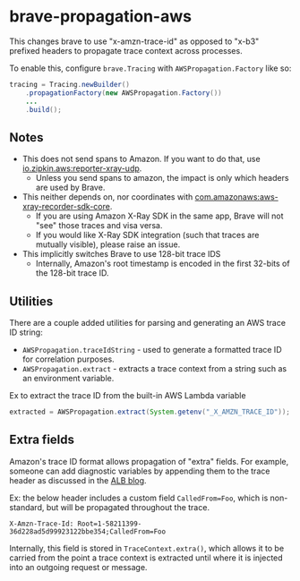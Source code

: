# brave-propagation-aws
This changes brave to use "x-amzn-trace-id" as opposed to "x-b3" prefixed headers to propagate trace
context across processes.

To enable this, configure `brave.Tracing` with `AWSPropagation.Factory` like so:

```java
tracing = Tracing.newBuilder()
    .propagationFactory(new AWSPropagation.Factory())
    ...
    .build();
```

## Notes
* This does not send spans to Amazon. If you want to do that, use [io.zipkin.aws:reporter-xray-udp](https://github.com/openzipkin/zipkin-aws).
  * Unless you send spans to amazon, the impact is only which headers are used by Brave.
* This neither depends on, nor coordinates with [com.amazonaws:aws-xray-recorder-sdk-core](http://docs.aws.amazon.com/xray/latest/devguide/xray-sdk-java.html).
  * If you are using Amazon X-Ray SDK in the same app, Brave will not "see" those traces and visa versa.
  * If you would like X-Ray SDK integration (such that traces are mutually visible), please raise an issue.
* This implicitly switches Brave to use 128-bit trace IDS
  * Internally, Amazon's root timestamp is encoded in the first 32-bits of the 128-bit trace ID.

## Utilities
There are a couple added utilities for parsing and generating an AWS trace ID string:

* `AWSPropagation.traceIdString` - used to generate a formatted trace ID for correlation purposes.
* `AWSPropagation.extract` - extracts a trace context from a string such as an environment variable.

Ex to extract the trace ID from the built-in AWS Lambda variable
```java
extracted = AWSPropagation.extract(System.getenv("_X_AMZN_TRACE_ID"));
```

## Extra fields
Amazon's trace ID format allows propagation of "extra" fields. For example, someone can add
diagnostic variables by appending them to the trace header as discussed in the [ALB blog](https://aws.amazon.com/blogs/aws/application-performance-percentiles-and-request-tracing-for-aws-application-load-balancer/).

Ex: the below header includes a custom field `CalledFrom=Foo`, which is non-standard, but will be
propagated throughout the trace.
```
X-Amzn-Trace-Id: Root=1-58211399-36d228ad5d99923122bbe354;CalledFrom=Foo
```

Internally, this field is stored in `TraceContext.extra()`, which allows it to be carried from the
point a trace context is extracted until where it is injected into an outgoing request or message.
